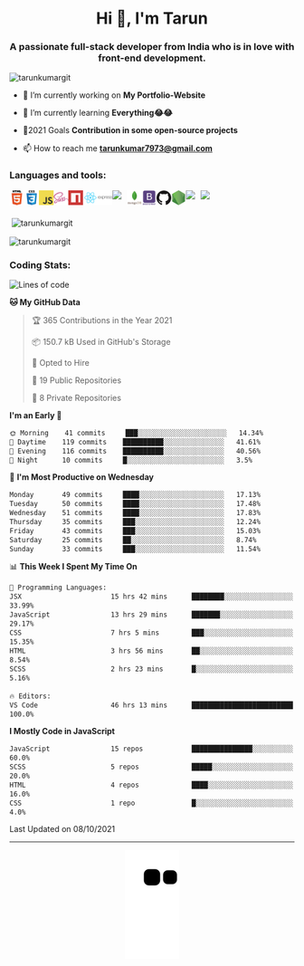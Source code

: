 <h1 align="center">Hi 👋, I'm Tarun</h1>
<h3 align="center">A passionate full-stack developer from India who is in love with front-end development.</h3>

<p align="left"> <img src="https://komarev.com/ghpvc/?username=tarunkumargit&label=Profile%20views&color=0e75b6&style=flat" alt="tarunkumargit" /> </p>

- 🔭 I’m currently working on **My Portfolio-Website**

- 🌱 I’m currently learning **Everything😂😂**

- 🤝2021 Goals **Contribution in some open-source projects**

- 📫 How to reach me **tarunkumar7973@gmail.com**

### Languages and tools:

 <img align="left" width="26px" src="https://raw.githubusercontent.com/github/explore/80688e429a7d4ef2fca1e82350fe8e3517d3494d/topics/html/html.png" />
 <img align="left" width="26px" src="https://raw.githubusercontent.com/github/explore/80688e429a7d4ef2fca1e82350fe8e3517d3494d/topics/css/css.png" />
 <img align="left" width="26px" src="https://raw.githubusercontent.com/github/explore/80688e429a7d4ef2fca1e82350fe8e3517d3494d/topics/javascript/javascript.png" />
 <img align="left" width="26px" src="https://raw.githubusercontent.com/github/explore/80688e429a7d4ef2fca1e82350fe8e3517d3494d/topics/sass/sass.png" />
 <img align="left" width="26px" src="https://raw.githubusercontent.com/github/explore/80688e429a7d4ef2fca1e82350fe8e3517d3494d/topics/npm/npm.png" />
 <img align="left" width="26px" src="https://raw.githubusercontent.com/github/explore/80688e429a7d4ef2fca1e82350fe8e3517d3494d/topics/react/react.png" />
 <img align="left" width="26px" src="https://raw.githubusercontent.com/devicons/devicon/master/icons/express/express-original-wordmark.svg"/>
 <img align="left" width="26px" src="https://www.vectorlogo.zone/logos/figma/figma-icon.svg"/>
 <img align="left" width="26px" src="https://raw.githubusercontent.com/devicons/devicon/master/icons/mongodb/mongodb-original-wordmark.svg"/>
 <img align="left" width="26px" src="https://raw.githubusercontent.com/devicons/devicon/master/icons/bootstrap/bootstrap-plain-wordmark.svg" />

 <img align="left" width="26px" src="https://raw.githubusercontent.com/github/explore/78df643247d429f6cc873026c0622819ad797942/topics/github/github.png" />
 <img align="left" width="26px" src="https://raw.githubusercontent.com/github/explore/80688e429a7d4ef2fca1e82350fe8e3517d3494d/topics/nodejs/nodejs.png" />
 <img align="left" width="26px" src="https://download.blender.org/branding/community/blender_community_badge_white.svg" />

 <img align="left" width="26px" src="https://www.vectorlogo.zone/logos/tailwindcss/tailwindcss-icon.svg"/>

<br />
<br />

<p>&nbsp;<img align="center" src="https://github-readme-stats.vercel.app/api?username=tarunkumargit&show_icons=true&theme=react" alt="tarunkumargit" /></p>

<p><img align="center" src="https://github-readme-streak-stats.herokuapp.com/?user=tarunkumargit&show_icons=true&theme=react" alt="tarunkumargit" /></p>

### Coding Stats:

<!--START_SECTION:waka-->
![Lines of code](https://img.shields.io/badge/From%20Hello%20World%20I%27ve%20Written-691310%20lines%20of%20code-blue)

**🐱 My GitHub Data** 

> 🏆 365 Contributions in the Year 2021
 > 
> 📦 150.7 kB Used in GitHub's Storage 
 > 
> 💼 Opted to Hire
 > 
> 📜 19 Public Repositories 
 > 
> 🔑 8 Private Repositories  
 > 
**I'm an Early 🐤** 

```text
🌞 Morning    41 commits     ███░░░░░░░░░░░░░░░░░░░░░░   14.34% 
🌆 Daytime    119 commits    ██████████░░░░░░░░░░░░░░░   41.61% 
🌃 Evening    116 commits    ██████████░░░░░░░░░░░░░░░   40.56% 
🌙 Night      10 commits     █░░░░░░░░░░░░░░░░░░░░░░░░   3.5%

```
📅 **I'm Most Productive on Wednesday** 

```text
Monday       49 commits     ████░░░░░░░░░░░░░░░░░░░░░   17.13% 
Tuesday      50 commits     ████░░░░░░░░░░░░░░░░░░░░░   17.48% 
Wednesday    51 commits     ████░░░░░░░░░░░░░░░░░░░░░   17.83% 
Thursday     35 commits     ███░░░░░░░░░░░░░░░░░░░░░░   12.24% 
Friday       43 commits     ███░░░░░░░░░░░░░░░░░░░░░░   15.03% 
Saturday     25 commits     ██░░░░░░░░░░░░░░░░░░░░░░░   8.74% 
Sunday       33 commits     ███░░░░░░░░░░░░░░░░░░░░░░   11.54%

```


📊 **This Week I Spent My Time On** 

```text
💬 Programming Languages: 
JSX                      15 hrs 42 mins      ████████░░░░░░░░░░░░░░░░░   33.99% 
JavaScript               13 hrs 29 mins      ███████░░░░░░░░░░░░░░░░░░   29.17% 
CSS                      7 hrs 5 mins        ███░░░░░░░░░░░░░░░░░░░░░░   15.35% 
HTML                     3 hrs 56 mins       ██░░░░░░░░░░░░░░░░░░░░░░░   8.54% 
SCSS                     2 hrs 23 mins       █░░░░░░░░░░░░░░░░░░░░░░░░   5.16%

🔥 Editors: 
VS Code                  46 hrs 13 mins      █████████████████████████   100.0%

```

**I Mostly Code in JavaScript** 

```text
JavaScript               15 repos            ███████████████░░░░░░░░░░   60.0% 
SCSS                     5 repos             █████░░░░░░░░░░░░░░░░░░░░   20.0% 
HTML                     4 repos             ████░░░░░░░░░░░░░░░░░░░░░   16.0% 
CSS                      1 repo              █░░░░░░░░░░░░░░░░░░░░░░░░   4.0%

```



 Last Updated on 08/10/2021
<!--END_SECTION:waka-->

<hr>

<p align="center">
  <img src="https://github.com/tarunkumargit/tarunkumargit/raw/output/github-contribution-grid-snake.svg" alt="snake"></center>
</p>
